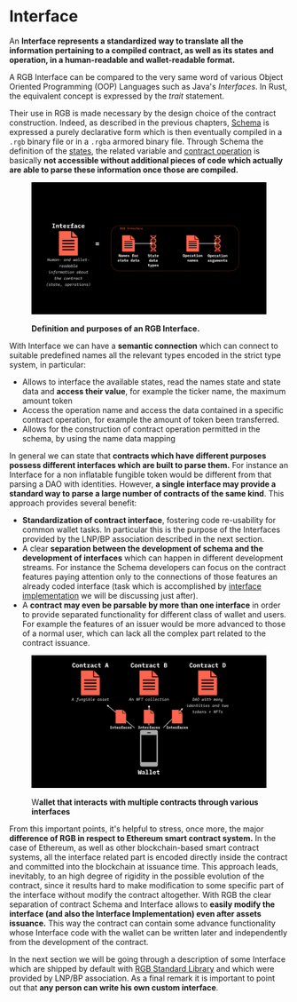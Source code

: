 # Interface

An **Interface represents a standardized way to translate all the information pertaining to a compiled contract, as well as its states and operation, in a human-readable and wallet-readable format.**

A RGB Interface can be compared to the very same word of various Object Oriented Programming (OOP) Languages such as Java's _Interfaces_. In Rust, the equivalent concept is expressed by the _trait_ statement.&#x20;

Their use in RGB is made necessary by the design choice of the contract construction. Indeed, as  described in the previous chapters,  [Schema](../schema/) is expressed a purely declarative form which is then eventually compiled in a `.rgb` binary file or in a `.rgba` armored binary file. Through Schema the definition of the [states](../../annexes/glossary.md#contract-state), the related variable and [contract operation](../../annexes/glossary.md#contract-operation) is basically **not accessible without additional pieces of code which actually are able to parse these information once those are compiled.** &#x20;

<figure><img src="../../.gitbook/assets/interface-anatomy.png" alt="Interface anatomy"><figcaption><p><strong>Definition and purposes of an RGB Interface.</strong></p></figcaption></figure>

With Interface we can have a **semantic connection** which can connect to suitable predefined names all the relevant types encoded in the strict type system, in particular:

* Allows to interface the available states, read the names state and state data and **access their value**, for example the ticker name, the maximum amount token&#x20;
* Access the operation name and access the data contained in a specific contract operation, for example the amount of token been transferred.
* Allows for the construction of contract operation permitted in the schema, by using the name data mapping&#x20;

In general we can state that **contracts which have different purposes possess different interfaces which are built to parse them.** For instance an Interface for a non inflatable fungible token would be different from that parsing a DAO with identities. However, **a single interface may provide a standard way to parse a large number of contracts of the same kind**. This approach provides several benefit:

* **Standardization of contract interface**, fostering code re-usability for common wallet tasks. In particular this is the purpose of the Interfaces provided by the LNP/BP association described in the next section.&#x20;
* A clear **separation between the development of schema and the development of interfaces** which can happen in different development streams. For instance the Schema developers can focus on the contract features paying attention only to the connections of those features an already coded interface (task which is accomplished by [interface implementation](./#interface-implementation) we will be discussing just after).
* A **contract may even be parsable by more than one interface** in order to provide separated functionality for different class of wallet and users. For example the features of an issuer would be more advanced to those of a normal user, which can lack all the complex part related to the contract issuance.

<figure><img src="../../.gitbook/assets/interfaces.png" alt="Interfaces"><figcaption><p>W<strong>allet that interacts with multiple contracts through various interfaces</strong></p></figcaption></figure>

From this important points, it's helpful to stress, once more, the major **difference of RGB in respect to Ethereum smart contract system.** In the case of Ethereum, as well as other blockchain-based smart contract systems, all the interface related part is encoded directly inside the contract and committed into the blockchain at issuance time. This approach leads, inevitably, to an high degree of rigidity in the possible evolution of the contract, since it results hard to make modification to some specific part of the interface without modify the contract altogether. With RGB the clear separation of contract Schema and Interface allows to **easily modify the interface (and also the Interface Implementation)  even after assets issuance.**  This way the contract can contain some advance functionality whose Interface code with the wallet can be written later and independently from the development of the contract.

In the next section we will be going through a description of some Interface which are shipped by default with [RGB Standard Library](https://github.com/RGB-WG/rgb-std)  and which were provided by LNP/BP association. As a final remark it is important to point out that **any person can write his own custom interface**.
